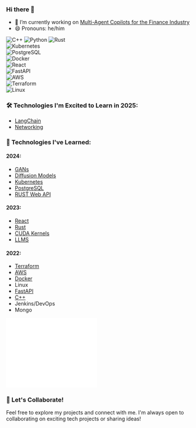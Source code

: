 ### Hi there 👋

- 🔭 I’m currently working on [Multi-Agent Copilots for the Finance Industry](https://www.sigtech.com/)  
- 😄 Pronouns: he/him  

![C++](https://img.shields.io/badge/-C%2B%2B-00599C?style=flat-square&logo=c%2B%2B&logoColor=white)
![Python](https://img.shields.io/badge/-Python-3776AB?style=flat-square&logo=python&logoColor=white)
![Rust](https://img.shields.io/badge/-Rust-000000?style=flat-square&logo=rust&logoColor=white)  
![Kubernetes](https://img.shields.io/badge/-Kubernetes-326CE5?style=flat-square&logo=kubernetes&logoColor=white)  
![PostgreSQL](https://img.shields.io/badge/-PostgreSQL-336791?style=flat-square&logo=postgresql&logoColor=white)  
![Docker](https://img.shields.io/badge/-Docker-2496ED?style=flat-square&logo=docker&logoColor=white)  
![React](https://img.shields.io/badge/-React-61DAFB?style=flat-square&logo=react&logoColor=black)  
![FastAPI](https://img.shields.io/badge/-FastAPI-009688?style=flat-square&logo=fastapi&logoColor=white)  
![AWS](https://img.shields.io/badge/-AWS-FF9900?style=flat-square&logo=amazon-aws&logoColor=white)  
![Terraform](https://img.shields.io/badge/-Terraform-623CE4?style=flat-square&logo=terraform&logoColor=white)  
![Linux](https://img.shields.io/badge/-Linux-FCC624?style=flat-square&logo=linux&logoColor=black)  

### 🛠️ Technologies I'm Excited to Learn in 2025:
- [LangChain](https://github.com/mcleantom/langchain_testing)
- [Networking](https://github.com/mcleantom/CCNA-Notes)

### 🎉 Technologies I've Learned:

#### 2024:
- [GANs](https://github.com/mcleantom/MNIST-GAN)  
- [Diffusion Models](https://github.com/mcleantom/MNIST-Diffusion)  
- [Kubernetes](https://github.com/mcleantom/raspberry-pi-kubernetes-cluster)  
- [PostgreSQL](https://github.com/mcleantom/strategy)  
- [RUST Web API](https://github.com/mcleantom/rust_distributed_task_scheduler)  

#### 2023:
- [React](https://github.com/mcleantom/mcleantom.github.io)  
- [Rust](https://github.com/mcleantom/RUST)  
- [CUDA Kernels](https://github.com/mcleantom/LearnCUDA)  
- [LLMS](https://github.com/mcleantom/MessengerToGPT)  

#### 2022:
- [Terraform](https://github.com/mcleantom/fastapi-terraform)  
- [AWS](https://github.com/mcleantom/fastapi-terraform)  
- [Docker](https://github.com/mcleantom/fastapi-lambda-docker)  
- Linux  
- [FastAPI](https://github.com/mcleantom/FastAPI_AWS_Cognito)  
- [C++](https://github.com/mcleantom/RGInterp)  
- Jenkins/DevOps  
- Mongo  

<a href="https://github.com/mcleantom">
  <img align="center" width="49%" src="/github-metrics.svg" />
</a>

### 🤝 Let's Collaborate!
Feel free to explore my projects and connect with me. I'm always open to collaborating on exciting tech projects or sharing ideas!
